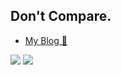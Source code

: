 ## Don't Compare.

- [My Blog 🥰](https://NothingToSay0031.github.io/)


<img class="img" src="https://github-readme-stats.vercel.app/api?username=NothingToSay0031&count_private=true&show_icons=true" />


<img class="img" src="https://github-readme-stats.vercel.app/api/top-langs/?username=NothingToSay0031&exclude_repo=NothingToSay0031.github.io&hide=javascript,html,perl&layout=compact" />

